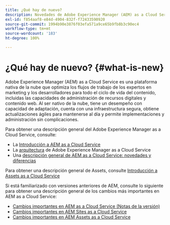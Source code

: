 ```yaml
---
title: ¿Qué hay de nuevo?
description: Novedades de Adobe Experience Manager (AEM) as a Cloud Service.
exl-id: f854aaf8-e84d-4904-832f-f72433590920
source-git-commit: 1994b90e3876f03efa571a9ce65b9fb8b3c90ec4
workflow-type: tm+mt
source-wordcount: '183'
ht-degree: 100%

---
```


# ¿Qué hay de nuevo?  {#what-is-new}

<!-- For the pre-release of Adobe Experience Manager (AEM) as a Cloud Service everything is new. -->

Adobe Experience Manager (AEM) as a Cloud Service es una plataforma nativa de la nube que optimiza los flujos de trabajo de los expertos en marketing y los desarrolladores para todo el ciclo de vida del contenido, incluidas las capacidades de administración de recursos digitales y contenido web. Al ser nativo de la nube, tiene un desempeño con capacidad de adaptación, cuenta con una infraestructura segura, obtiene actualizaciones ágiles para mantenerse al día y permite implementaciones y administración sin complicaciones.

Para obtener una descripción general del Adobe Experience Manager as a Cloud Service, consulte:
* La [Introducción a AEM as a Cloud Service](/help/overview/introduction.md)
* La [arquitectura](/help/overview/architecture.md) de Adobe Experience Manager as a Cloud Service
* Una [descripción general de AEM as a Cloud Service: novedades y diferencias](/help/overview/what-is-new-and-different.md)

<!-- Link to introduction or what's new of Sites. -->

Para obtener una descripción general de Assets, consulte [Introducción a Assets as a Cloud Service](/help/assets/overview.md)

Si está familiarizado con versiones anteriores de AEM, consulte lo siguiente para obtener una descripción general de los cambios más importantes en AEM as a Cloud Service:

* [Cambios importantes en AEM as a Cloud Service (Notas de la versión)](/help/release-notes/aem-cloud-changes.md)
* [Cambios importantes en AEM Sites as a Cloud Service](/help/sites-cloud/sites-cloud-changes.md)
* [Cambios importantes en AEM Assets as a Cloud Service](/help/assets/assets-cloud-changes.md)
